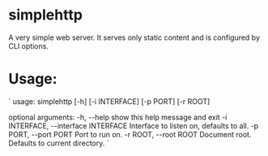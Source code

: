 simplehttp
==========

A very simple web server.  It serves only static content and is configured by CLI options.

Usage:
======
`
  usage: simplehttp [-h] [-i INTERFACE] [-p PORT] [-r ROOT]

  optional arguments:
    -h, --help            show this help message and exit
    -i INTERFACE, --interface INTERFACE
                          Interface to listen on, defaults to all.
    -p PORT, --port PORT  Port to run on.
    -r ROOT, --root ROOT  Document root. Defaults to current directory.
`
